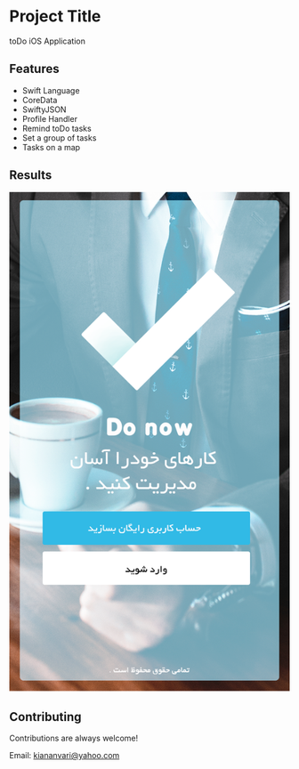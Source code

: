 
# Project Title

toDo iOS Application


## Features

- Swift Language
- CoreData
- SwiftyJSON
- Profile Handler
- Remind toDo tasks
- Set a group of tasks
- Tasks on a map

## Results 

![App Screenshot](https://github.com/kiananvari/toDoList_ios_application/raw/main/UI%20elements/FirstPage.png)


## Contributing

Contributions are always welcome!

Email: kiananvari@yahoo.com

